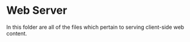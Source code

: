 # Web Server

In this folder are all of the files which pertain to serving client-side web
content. 

